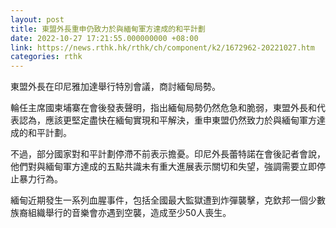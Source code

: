 ```yaml
---
layout: post
title: 東盟外長重申仍致力於與緬甸軍方達成的和平計劃
date: 2022-10-27 17:21:55.000000000 +08:00
link: https://news.rthk.hk/rthk/ch/component/k2/1672962-20221027.htm
categories: rthk
---
```


東盟外長在印尼雅加達舉行特別會議，商討緬甸局勢。

輪任主席國柬埔寨在會後發表聲明，指出緬甸局勢仍然危急和脆弱，東盟外長和代表認為，應該更堅定盡快在緬甸實現和平解決，重申東盟仍然致力於與緬甸軍方達成的和平計劃。

不過，部分國家對和平計劃停滯不前表示擔憂。印尼外長蕾特諾在會後記者會說，他們對與緬甸軍方達成的五點共識未有重大進展表示關切和失望，強調需要立即停止暴力行為。

緬甸近期發生一系列血腥事件，包括全國最大監獄遭到炸彈襲擊，克欽邦一個少數族裔組織舉行的音樂會亦遇到空襲，造成至少50人喪生。
